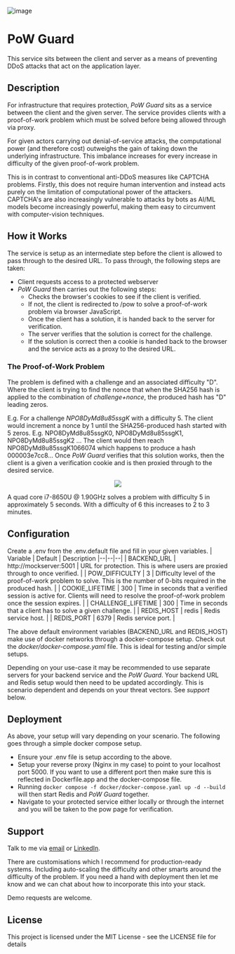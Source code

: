 
![image](https://github.com/user-attachments/assets/672e885d-ffce-419a-984b-4bbdbfdb7e58)

# PoW Guard

This service sits between the client and server as a means of preventing DDoS attacks that act on the application layer.

## Description

For infrastructure that requires protection, _PoW Guard_ sits as a service between the client and the given server. The service provides clients with a proof-of-work problem which must be solved before being allowed through via proxy.

For given actors carrying out denial-of-service attacks, the computational power (and therefore cost) outweighs the gain of taking down the underlying infrastructure. This imbalance increases for every increase in difficulty of the given proof-of-work problem.

This is in contrast to conventional anti-DDoS measures like CAPTCHA problems. Firstly, this does not require human intervention and instead acts purely on the limitation of computational power of the attackers. CAPTCHA's are also increasingly vulnerable to attacks by bots as AI/ML models become increasingly powerful, making them easy to circumvent with computer-vision techniques.

## How it Works
The service is setup as an intermediate step before the client is allowed to pass through to the desired URL. To pass through, the following steps are taken:

 - Client requests access to a protected webserver
 - *PoW Guard* then carries out the following steps:
	 - Checks the browser's cookies to see if the client is verified.
	 - If not, the client is redirected to /pow to solve a proof-of-work problem via browser JavaScript.
	 - Once the client has a solution, it is handed back to the server for verification.
	 - The server verifies that the solution is correct for the challenge.
	 - If the solution is correct then a cookie is handed back to the browser and the service acts as a proxy to the desired URL.

### The Proof-of-Work Problem
The problem is defined with a challenge and an associated difficulty "D". Where the client is trying to find the nonce that when the SHA256 hash is applied to the combination of *challenge+nonce*, the produced hash has "D" leading zeros.

E.g. For a challenge *NPO8DyMd8u85ssgK* with a difficulty 5. The client would increment a nonce by 1 until the SHA256-produced hash started with 5 zeros. E.g.  NPO8DyMd8u85ssgK0, NPO8DyMd8u85ssgK1, NPO8DyMd8u85ssgK2 ... The client would then reach NPO8DyMd8u85ssgK1066074 which happens to produce a hash 000003e7cc8... Once *PoW Guard* verifies that this solution works, then the client is a given a verification cookie and is then proxied through to the desired service.

<p align="center">
  <img src="https://github.com/user-attachments/assets/5813a94f-5e91-4c9b-8293-8c7cab6bf460" />
</p>

A quad core i7-8650U @ 1.90GHz solves a problem with difficulty 5 in approximately 5 seconds. With a difficulty of 6 this increases to 2 to 3 minutes.


## Configuration

Create a .env from the .env.default file and fill in your given variables.
| Variable | Default | Description
|--|--|--|
| BACKEND_URL | http://mockserver:5001 | URL for protection. This is where users are proxied through to once verified. |
| POW_DIFFICULTY | 3 | Difficulty level of the proof-of-work problem to solve. This is the number of 0-bits required in the produced hash. |
| COOKIE_LIFETIME | 300 | Time in seconds that a verified session is active for. Clients will need to resolve the proof-of-work problem once the session expires. |
| CHALLENGE_LIFETIME | 300 | Time in seconds that a client has to solve a given challenge. |
| REDIS_HOST | redis | Redis service host. |
| REDIS_PORT | 6379 | Redis service port. |

The above default environment variables (BACKEND_URL and REDIS_HOST) make use of docker networks through a docker-compose setup. Check out the *docker/docker-compose.yaml* file. This is ideal for testing and/or simple setups.

Depending on your use-case it may be recommended to use separate servers for your backend service and the *PoW Guard*. Your backend URL and Redis setup would then need to be updated accordingly. This is scenario dependent and depends on your threat vectors. See *support* below.

## Deployment
As above, your setup will vary depending on your scenario. The following goes through a simple docker compose setup.

 - Ensure your .env file is setup according to the above.
 - Setup your reverse proxy (Nginx in my case) to point to your localhost port 5000. If you want to use a different port then make sure this is reflected in Dockerfile.app and the docker-compose file.
 - Running `docker compose -f docker/docker-compose.yaml up -d --build` will then start Redis and *PoW Guard* together.
 - Navigate to your protected service either locally or through the internet and you will be taken to the pow page for verification.

## Support
Talk to me via [email](mailto:m_green@hotmail.co.nz) or [LinkedIn](https://www.linkedin.com/in/michael-green-fraud/).

There are customisations which I recommend for production-ready systems. Including auto-scaling the difficulty and other smarts around the difficulty of the problem. If you need a hand with deployment then let me know and we can chat about how to incorporate this into your stack.

Demo requests are welcome.

## License

This project is licensed under the MIT License - see the LICENSE file for details
